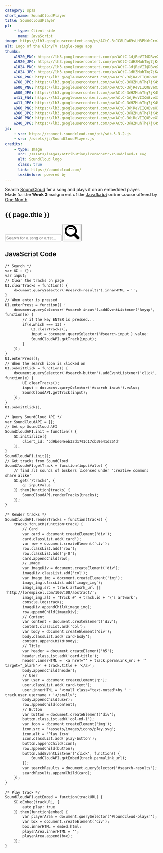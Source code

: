 ```yaml
---
category: spas
short_name: SoundCloudPlayer
title: SoundCloudPlayer
pl:
    - type: Client-side
      name: JavaScript
image: https://lh3.googleusercontent.com/pw/ACtC-3cJC8UJaH9sLH3PhbhCrvJ-rSIyo_VwWVjJlQ2wkz8l0YItLW6h0tfJ_iVMTz0CvPjsZX_2FHkHoGKVyvOICpJibXzhPCu6QX3ZILDEQCxCVwRii7SHIxCG0Lpu5A-xk153QpmUHGWP0bEJB2K2Ke9X=w1200-h630-no?authuser=0
alt: Logo of the GiphyTV single-page app
thumbs:
    w1920_PNG: https://lh3.googleusercontent.com/pw/ACtC-3djReVIIQDBveX33UFCzNyOsgfLPKUebouHS1R2UR_XwR7aczgZYqGcikN01zYZz2iNy6Jgpe0mNUWnNRD7flB8kLhzXhrVURwW0Wi36c2ea_wmJaLaS1P8Q7SOAzrmc2CXjODPrvevLRqIEB9wNPdD=w355
    w1920_JPG: https://lh3.googleusercontent.com/pw/ACtC-3dHZMuhThg7jK4SZNfFibLPDFpF5zNmQgFc-vrlbL7TEcu4GqkwRYXC9XC4it1uVALPSjHxn6-5WShfGDcAVCfZNt9rMSEjqi7BXDkMocG7cdty5QpY3-Gmyn1uJQfAwIK9swRuI7Z_61l3Sfigmb-3=w355
    w1024_PNG: https://lh3.googleusercontent.com/pw/ACtC-3djReVIIQDBveX33UFCzNyOsgfLPKUebouHS1R2UR_XwR7aczgZYqGcikN01zYZz2iNy6Jgpe0mNUWnNRD7flB8kLhzXhrVURwW0Wi36c2ea_wmJaLaS1P8Q7SOAzrmc2CXjODPrvevLRqIEB9wNPdD=w284
    w1024_JPG: https://lh3.googleusercontent.com/pw/ACtC-3dHZMuhThg7jK4SZNfFibLPDFpF5zNmQgFc-vrlbL7TEcu4GqkwRYXC9XC4it1uVALPSjHxn6-5WShfGDcAVCfZNt9rMSEjqi7BXDkMocG7cdty5QpY3-Gmyn1uJQfAwIK9swRuI7Z_61l3Sfigmb-3=w284
    w768_PNG: https://lh3.googleusercontent.com/pw/ACtC-3djReVIIQDBveX33UFCzNyOsgfLPKUebouHS1R2UR_XwR7aczgZYqGcikN01zYZz2iNy6Jgpe0mNUWnNRD7flB8kLhzXhrVURwW0Wi36c2ea_wmJaLaS1P8Q7SOAzrmc2CXjODPrvevLRqIEB9wNPdD=w213
    w768_JPG: https://lh3.googleusercontent.com/pw/ACtC-3dHZMuhThg7jK4SZNfFibLPDFpF5zNmQgFc-vrlbL7TEcu4GqkwRYXC9XC4it1uVALPSjHxn6-5WShfGDcAVCfZNt9rMSEjqi7BXDkMocG7cdty5QpY3-Gmyn1uJQfAwIK9swRuI7Z_61l3Sfigmb-3=w213
    w600_PNG: https://lh3.googleusercontent.com/pw/ACtC-3djReVIIQDBveX33UFCzNyOsgfLPKUebouHS1R2UR_XwR7aczgZYqGcikN01zYZz2iNy6Jgpe0mNUWnNRD7flB8kLhzXhrVURwW0Wi36c2ea_wmJaLaS1P8Q7SOAzrmc2CXjODPrvevLRqIEB9wNPdD=w166
    w600_JPG: https://lh3.googleusercontent.com/pw/ACtC-3dHZMuhThg7jK4SZNfFibLPDFpF5zNmQgFc-vrlbL7TEcu4GqkwRYXC9XC4it1uVALPSjHxn6-5WShfGDcAVCfZNt9rMSEjqi7BXDkMocG7cdty5QpY3-Gmyn1uJQfAwIK9swRuI7Z_61l3Sfigmb-3=w166
    w411_PNG: https://lh3.googleusercontent.com/pw/ACtC-3djReVIIQDBveX33UFCzNyOsgfLPKUebouHS1R2UR_XwR7aczgZYqGcikN01zYZz2iNy6Jgpe0mNUWnNRD7flB8kLhzXhrVURwW0Wi36c2ea_wmJaLaS1P8Q7SOAzrmc2CXjODPrvevLRqIEB9wNPdD=w114
    w411_JPG: https://lh3.googleusercontent.com/pw/ACtC-3dHZMuhThg7jK4SZNfFibLPDFpF5zNmQgFc-vrlbL7TEcu4GqkwRYXC9XC4it1uVALPSjHxn6-5WShfGDcAVCfZNt9rMSEjqi7BXDkMocG7cdty5QpY3-Gmyn1uJQfAwIK9swRuI7Z_61l3Sfigmb-3=w114
    w360_PNG: https://lh3.googleusercontent.com/pw/ACtC-3djReVIIQDBveX33UFCzNyOsgfLPKUebouHS1R2UR_XwR7aczgZYqGcikN01zYZz2iNy6Jgpe0mNUWnNRD7flB8kLhzXhrVURwW0Wi36c2ea_wmJaLaS1P8Q7SOAzrmc2CXjODPrvevLRqIEB9wNPdD=w100
    w360_JPG: https://lh3.googleusercontent.com/pw/ACtC-3dHZMuhThg7jK4SZNfFibLPDFpF5zNmQgFc-vrlbL7TEcu4GqkwRYXC9XC4it1uVALPSjHxn6-5WShfGDcAVCfZNt9rMSEjqi7BXDkMocG7cdty5QpY3-Gmyn1uJQfAwIK9swRuI7Z_61l3Sfigmb-3=w100
    w240_PNG: https://lh3.googleusercontent.com/pw/ACtC-3djReVIIQDBveX33UFCzNyOsgfLPKUebouHS1R2UR_XwR7aczgZYqGcikN01zYZz2iNy6Jgpe0mNUWnNRD7flB8kLhzXhrVURwW0Wi36c2ea_wmJaLaS1P8Q7SOAzrmc2CXjODPrvevLRqIEB9wNPdD=w66
    w240_JPG: https://lh3.googleusercontent.com/pw/ACtC-3dHZMuhThg7jK4SZNfFibLPDFpF5zNmQgFc-vrlbL7TEcu4GqkwRYXC9XC4it1uVALPSjHxn6-5WShfGDcAVCfZNt9rMSEjqi7BXDkMocG7cdty5QpY3-Gmyn1uJQfAwIK9swRuI7Z_61l3Sfigmb-3=w66
js:
    - src: https://connect.soundcloud.com/sdk/sdk-3.3.2.js
    - src: /assets/js/SoundCloudPlayer.js
credits:
    - type: Image
      src: /assets/images/attribution/iconmonstr-soundcloud-1.svg
      alt: SoundCloud logo
      class: true
      link: https://soundcloud.com/
      textBefore: powered by
---
```


Search [SoundCloud](https://soundcloud.com/) for a song and plays it on an embedded player.  
Made for the **Week 3** assignment of the [JavaScript](https://onemonth.com/courses/javascript) online course offered by [One Month](https://onemonth.com/).

<div id="sub-content">
    <h2 class="my-4">{{ page.title }}</h2>
    <div id="soundcloud-player" class="mb-3"></div>
    <div class="input-group mb-3">
        <input type="text" id="search-input" class="form-control" placeholder="Search for a song or artist..." aria-label="Search SoundCloud" aria-describedby="search-button">
        <button class="btn btn-outline-secondary" type="button" id="search-button">
            <img src="/assets/images/icons/search.svg" alt="Search Icon">
        </button>
    </div>
    <div id="search-results"></div>
</div>



<h2 class="my-4">JavaScript Code</h2>

    /* Search */
    var UI = {};
    var input;
    // Clear the tracks on page
    UI.clearTracks = function() {
        document.querySelector('#search-results').innerHTML = '';
    }
    // When enter is pressed
    UI.enterPress = function() {
        document.querySelector('#search-input').addEventListener('keyup', function(e) {
            // if the key ENTER is pressed...
            if(e.which === 13) {
                UI.clearTracks();
                input = document.querySelector('#search-input').value;
                SoundCloudAPI.getTrack(input);
            }
        });
    }
    UI.enterPress();
    // When the search icon is clicked on
    UI.submitClick = function() {
        document.querySelector('#search-button').addEventListener('click', function(e) {
            UI.clearTracks();
            input = document.querySelector('#search-input').value;
            SoundCloudAPI.getTrack(input);
        });
    }
    UI.submitClick();

    /* Query SoundCloud API */
    var SoundCloudAPI = {};
    // Set up SoundCloud API
    SoundCloudAPI.init = function() {
        SC.initialize({
            client_id: 'cd9be64eeb32d1741c17cb39e41d254d'
        });
    }
    SoundCloudAPI.init();
    // Get tracks from SoundCloud
    SoundCloudAPI.getTrack = function(inputValue) {
        // find all sounds of buskers licensed under 'creative commons share alike'
        SC.get('/tracks', {
            q: inputValue
        }).then(function(tracks) {
            SoundCloudAPI.renderTracks(tracks);
        });
    }

    /* Render tracks */
    SoundCloudAPI.renderTracks = function(tracks) {
        tracks.forEach(function(track) {
            // Card
            var card = document.createElement('div');
            card.classList.add('card');
            var row = document.createElement('div');
            row.classList.add('row');
            row.classList.add('g-0');
            card.appendChild(row);
            // Image
            var imageDiv = document.createElement('div');
            imageDiv.classList.add('col');
            var image_img = document.createElement('img');
            image_img.classList.add('image_img');
            image_img.src = track.artwork_url || 'http://lorempixel.com/100/100/abstract/';
            image_img.alt = 'Track #' + track.id + '\'s artwork';
            console.log(track);
            imageDiv.appendChild(image_img);
            row.appendChild(imageDiv);
            // Content
            var content = document.createElement('div');
            content.classList.add('col');
            var body = document.createElement('div');
            body.classList.add('card-body');
            content.appendChild(body);
            // Title
            var header = document.createElement('h5');
            header.classList.add('card-title');
            header.innerHTML = '<a href="' + track.permalink_url + '" target="_blank">' + track.title + '</a>';
            body.appendChild(header);
            // User
            var user = document.createElement('p');
            user.classList.add('card-text');
            user.innerHTML = '<small class="text-muted">by ' + track.user.username + '</small>';
            body.appendChild(user);
            row.appendChild(content);
            // Button
            var button = document.createElement('div');
            button.classList.add('col-md-1');
            var icon = document.createElement('img');
            icon.src = '/assets/images/icons/play.svg';
            icon.alt = 'Play Icon'
            icon.classList.add('play-button');
            button.appendChild(icon);
            row.appendChild(button);
            button.addEventListener('click', function() {
                SoundCloudAPI.getEmbed(track.permalink_url);
            });
            var searchResults = document.querySelector('#search-results');
            searchResults.appendChild(card);
        });
    }

    /* Play track */
    SoundCloudAPI.getEmbed = function(trackURL) {
        SC.oEmbed(trackURL, {
            auto_play: true
        }).then(function(embed) {
            var playerArea = document.querySelector('#soundcloud-player');
            var box = document.createElement('div');
            box.innerHTML = embed.html;
            playerArea.innerHTML = '';
            playerArea.append(box);
        });
    }
